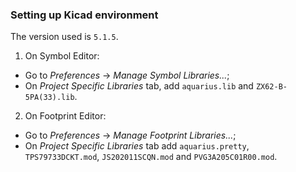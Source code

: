 ### Setting up Kicad environment

The version used is `5.1.5`.

1. On Symbol Editor:
* Go to _Preferences_ -> _Manage Symbol Libraries..._;
* On _Project Specific Libraries_ tab, add `aquarius.lib` and `ZX62-B-5PA(33).lib`.

2. On Footprint Editor:
* Go to _Preferences_ -> _Manage Footprint Libraries..._;
* On _Project Specific Libraries_ tab add `aquarius.pretty`, `TPS79733DCKT.mod`, `JS202011SCQN.mod` and `PVG3A205C01R00.mod`.
